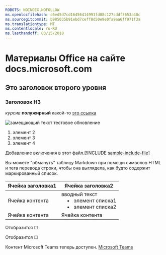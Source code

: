 ```yaml
---
ROBOTS: NOINDEX,NOFOLLOW
ms.openlocfilehash: c6ed5d7cd16456414991fd08c127cddf3653a40c
ms.sourcegitcommit: b985035b91ebd7ceff8d50e9e0fa9aa6ff971f3a
ms.translationtype: MT
ms.contentlocale: ru-RU
ms.lasthandoff: 03/15/2018
---
```

# <a name="welcome-to-office-content-on-docsmicrosoftcom"></a>Материалы Office на сайте docs.microsoft.com
## <a name="this-is-a-level-2-heading"></a>Это заголовок второго уровня
### <a name="h3-header"></a>Заголовок H3

*курсив*
**полужирный** какой-то [это ссылка](Office-365-groups.md)

![замещающий текст](media/Overview-Microsoft-Teams-image1.png) тестовое обновление
1. элемент 2
2. элемент 3
3. элемент 4


Добавление включения в этот файл.[!INCLUDE [sample-include-file](includes/sample-include-file.md)]


Вы можете "обмануть" таблицу Markdown при помощи символов HTML и тега перевода строки, чтобы она выглядела, как будто содержит маркированный список.

| Ячейка заголовка1 | Ячейка заголовка2 |
| ---          | ---          |
| Ячейка контента |вводный текст <br>&nbsp;&nbsp;&nbsp; &bull;&nbsp;&nbsp; элемент списка1<br> &nbsp;&nbsp;&nbsp; &bull;&nbsp;&nbsp; элемент списка2     |
| Ячейка контента | Ячейка контента |

<p>Отобразится &#9744;</p>
<p>Отобразится &#x2610;</p>


Контент Microsoft Teams теперь доступен.
[Microsoft Teams](https://docs.microsoft.com/MicrosoftTeams)
